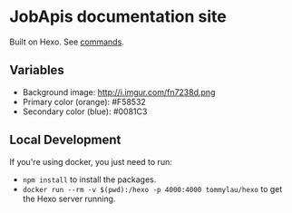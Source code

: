 # JobApis documentation site

Built on Hexo. See [commands](https://hexo.io/docs/commands.html).

## Variables
- Background image: http://i.imgur.com/fn7238d.png
- Primary color (orange): #F58532
- Secondary color (blue): #0081C3

## Local Development

If you're using docker, you just need to run:

- `npm install` to install the packages.
- `docker run --rm -v $(pwd):/hexo -p 4000:4000 tommylau/hexo` to get the Hexo server running.
